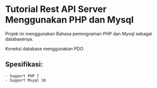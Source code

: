 # Tutorial Rest API Server Menggunakan PHP dan Mysql
 Projek ini menggunakan Bahasa pemrograman PHP dan Mysql sebagai databasenya.
 
 Koneksi database menggunakan PDO 
## Spesifikasi:
	- Support PHP 7
	- Support Msyql 10
